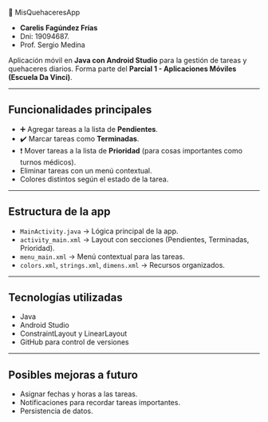 📱 MisQuehaceresApp
- **Carelis Fagúndez Frías**
- Dni: 19094687.
- Prof. Sergio Medina


Aplicación móvil en **Java con Android Studio** para la gestión de tareas y quehaceres diarios.
Forma parte del **Parcial 1 - Aplicaciones Móviles (Escuela Da Vinci)**.

---

## Funcionalidades principales
- ➕ Agregar tareas a la lista de **Pendientes**.
- ✔️ Marcar tareas como **Terminadas**.
- ❗ Mover tareas a la lista de **Prioridad** (para cosas importantes como turnos médicos).
-  Eliminar tareas con un menú contextual.
-  Colores distintos según el estado de la tarea.

---

##  Estructura de la app
- `MainActivity.java` → Lógica principal de la app.
- `activity_main.xml` → Layout con secciones (Pendientes, Terminadas, Prioridad).
- `menu_main.xml` → Menú contextual para las tareas.
- `colors.xml`, `strings.xml`, `dimens.xml` → Recursos organizados.

---

## Tecnologías utilizadas
- Java
- Android Studio
- ConstraintLayout y LinearLayout
- GitHub para control de versiones

---

##  Posibles mejoras a futuro
-  Asignar fechas y horas a las tareas.
-  Notificaciones para recordar tareas importantes.
-  Persistencia de datos.
